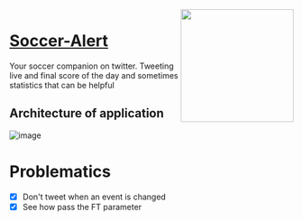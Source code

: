 <img src="https://pbs.twimg.com/profile_images/1357444046525001730/nD4NSAKY_400x400.jpg" width="200px" height="200px" align="right"/>

# [Soccer-Alert](https://twitter.com/SoccerAlertBot)

Your soccer companion on twitter. Tweeting live and final score of the day and sometimes statistics that can be helpful

## Architecture of application

![image](https://user-images.githubusercontent.com/49374657/159812952-60e81a32-6682-4403-83ca-40b75bf25f0f.png)

# Problematics

- [x] Don't tweet when an event is changed
- [x] See how pass the FT parameter
